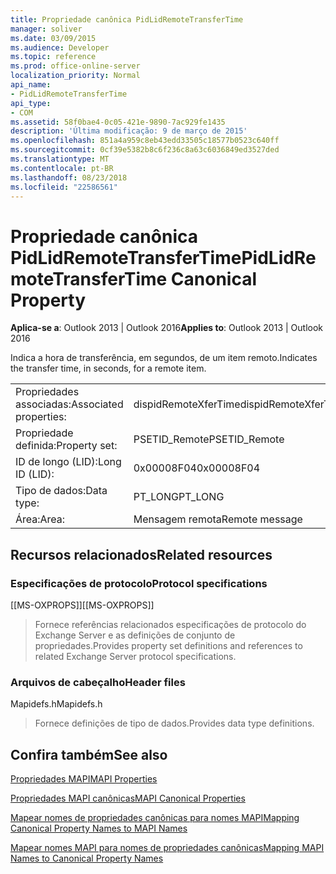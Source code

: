 ```yaml
---
title: Propriedade canônica PidLidRemoteTransferTime
manager: soliver
ms.date: 03/09/2015
ms.audience: Developer
ms.topic: reference
ms.prod: office-online-server
localization_priority: Normal
api_name:
- PidLidRemoteTransferTime
api_type:
- COM
ms.assetid: 58f0bae4-0c05-421e-9890-7ac929fe1435
description: 'Última modificação: 9 de março de 2015'
ms.openlocfilehash: 851a4a959c8eb43edd33505c18577b0523c640ff
ms.sourcegitcommit: 0cf39e5382b8c6f236c8a63c6036849ed3527ded
ms.translationtype: MT
ms.contentlocale: pt-BR
ms.lasthandoff: 08/23/2018
ms.locfileid: "22586561"
---
```

# <a name="pidlidremotetransfertime-canonical-property"></a><span data-ttu-id="76b9f-103">Propriedade canônica PidLidRemoteTransferTime</span><span class="sxs-lookup"><span data-stu-id="76b9f-103">PidLidRemoteTransferTime Canonical Property</span></span>

  
  
<span data-ttu-id="76b9f-104">**Aplica-se a**: Outlook 2013 | Outlook 2016</span><span class="sxs-lookup"><span data-stu-id="76b9f-104">**Applies to**: Outlook 2013 | Outlook 2016</span></span> 
  
<span data-ttu-id="76b9f-105">Indica a hora de transferência, em segundos, de um item remoto.</span><span class="sxs-lookup"><span data-stu-id="76b9f-105">Indicates the transfer time, in seconds, for a remote item.</span></span>
  
|||
|:-----|:-----|
|<span data-ttu-id="76b9f-106">Propriedades associadas:</span><span class="sxs-lookup"><span data-stu-id="76b9f-106">Associated properties:</span></span>  <br/> |<span data-ttu-id="76b9f-107">dispidRemoteXferTime</span><span class="sxs-lookup"><span data-stu-id="76b9f-107">dispidRemoteXferTime</span></span>  <br/> |
|<span data-ttu-id="76b9f-108">Propriedade definida:</span><span class="sxs-lookup"><span data-stu-id="76b9f-108">Property set:</span></span>  <br/> |<span data-ttu-id="76b9f-109">PSETID_Remote</span><span class="sxs-lookup"><span data-stu-id="76b9f-109">PSETID_Remote</span></span>  <br/> |
|<span data-ttu-id="76b9f-110">ID de longo (LID):</span><span class="sxs-lookup"><span data-stu-id="76b9f-110">Long ID (LID):</span></span>  <br/> |<span data-ttu-id="76b9f-111">0x00008F04</span><span class="sxs-lookup"><span data-stu-id="76b9f-111">0x00008F04</span></span>  <br/> |
|<span data-ttu-id="76b9f-112">Tipo de dados:</span><span class="sxs-lookup"><span data-stu-id="76b9f-112">Data type:</span></span>  <br/> |<span data-ttu-id="76b9f-113">PT_LONG</span><span class="sxs-lookup"><span data-stu-id="76b9f-113">PT_LONG</span></span>  <br/> |
|<span data-ttu-id="76b9f-114">Área:</span><span class="sxs-lookup"><span data-stu-id="76b9f-114">Area:</span></span>  <br/> |<span data-ttu-id="76b9f-115">Mensagem remota</span><span class="sxs-lookup"><span data-stu-id="76b9f-115">Remote message</span></span>  <br/> |
   
## <a name="related-resources"></a><span data-ttu-id="76b9f-116">Recursos relacionados</span><span class="sxs-lookup"><span data-stu-id="76b9f-116">Related resources</span></span>

### <a name="protocol-specifications"></a><span data-ttu-id="76b9f-117">Especificações de protocolo</span><span class="sxs-lookup"><span data-stu-id="76b9f-117">Protocol specifications</span></span>

<span data-ttu-id="76b9f-118">[[MS-OXPROPS]]</span><span class="sxs-lookup"><span data-stu-id="76b9f-118">[[MS-OXPROPS]]</span></span> 
  
> <span data-ttu-id="76b9f-119">Fornece referências relacionados especificações de protocolo do Exchange Server e as definições de conjunto de propriedades.</span><span class="sxs-lookup"><span data-stu-id="76b9f-119">Provides property set definitions and references to related Exchange Server protocol specifications.</span></span>
    
### <a name="header-files"></a><span data-ttu-id="76b9f-120">Arquivos de cabeçalho</span><span class="sxs-lookup"><span data-stu-id="76b9f-120">Header files</span></span>

<span data-ttu-id="76b9f-121">Mapidefs.h</span><span class="sxs-lookup"><span data-stu-id="76b9f-121">Mapidefs.h</span></span>
  
> <span data-ttu-id="76b9f-122">Fornece definições de tipo de dados.</span><span class="sxs-lookup"><span data-stu-id="76b9f-122">Provides data type definitions.</span></span>
    
## <a name="see-also"></a><span data-ttu-id="76b9f-123">Confira também</span><span class="sxs-lookup"><span data-stu-id="76b9f-123">See also</span></span>



[<span data-ttu-id="76b9f-124">Propriedades MAPI</span><span class="sxs-lookup"><span data-stu-id="76b9f-124">MAPI Properties</span></span>](mapi-properties.md)
  
[<span data-ttu-id="76b9f-125">Propriedades MAPI canônicas</span><span class="sxs-lookup"><span data-stu-id="76b9f-125">MAPI Canonical Properties</span></span>](mapi-canonical-properties.md)
  
[<span data-ttu-id="76b9f-126">Mapear nomes de propriedades canônicas para nomes MAPI</span><span class="sxs-lookup"><span data-stu-id="76b9f-126">Mapping Canonical Property Names to MAPI Names</span></span>](mapping-canonical-property-names-to-mapi-names.md)
  
[<span data-ttu-id="76b9f-127">Mapear nomes MAPI para nomes de propriedades canônicas</span><span class="sxs-lookup"><span data-stu-id="76b9f-127">Mapping MAPI Names to Canonical Property Names</span></span>](mapping-mapi-names-to-canonical-property-names.md)

